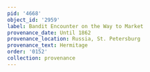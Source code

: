 ```yaml
---
pid: '4668'
object_id: '2959'
label: Bandit Encounter on the Way to Market
provenance_date: Until 1862
provenance_location: Russia, St. Petersburg
provenance_text: Hermitage
order: '0152'
collection: provenance
---
```

